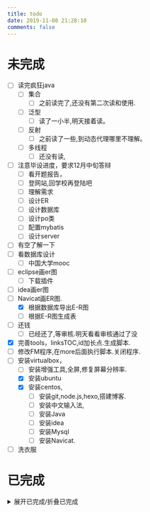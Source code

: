 ```yaml
---
title: todo
date: 2019-11-08 21:28:10
comments: false
---
```

# 未完成
- [ ] 读完疯狂java
    - [ ] 集合
        - [ ] 之前读完了,还没有第二次读和使用.
    - [ ] 泛型
        - [ ] 读了一小半,明天接着读。
    - [ ] 反射
        - [ ] 之前读了一些,到动态代理哪里不理解。
    - [ ] 多线程
        - [ ] 还没有读,
- [ ] 注意毕设进度，要求12月中旬答辩
    - [ ] 看开题报告，
    - [ ] 登网站,回学校再登陆吧
    - [ ] 理解需求
    - [ ] 设计ER
    - [ ] 设计数据库
    - [ ] 设计po类
    - [ ] 配置mybatis
    - [ ] 设计server
- [ ] 有空了解一下
- [ ] 看数据库设计
    - [ ] 中国大学mooc
- [ ] eclipse画er图
    - [ ] 下载插件
- [ ] idea画er图
- [ ] Navicat画ER图.
    - [x] 根据数据库导出E-R图
    - [ ] 根据E-R图生成表
- [ ] 还钱
    - [ ] 已经还了,等审核.明天看看审核通过了没
- [x] 完善tools，linksTOC,id加长点.生成脚本.
- [ ] 修改FM程序,在more后面执行脚本.关闭程序.
- [ ] 安装virtualbox，
    - [ ] 安装增强工具,全屏,修复屏幕分辨率.
    - [x] 安装ubuntu
    - [x] 安装centos,
        - [ ] 安装git,node.js,hexo,搭建博客.
        - [ ] 安装中文输入法,
        - [ ] 安装Java
        - [ ] 安装idea
        - [ ] 安装Mysql
        - [ ] 安装Navicat.
- [ ] 洗衣服

# 已完成
<details><summary>展开已完成/折叠已完成</summary>

- [x] 启动博客时,删除_post目录下的所有.html文件.
- [x] 约会
    - [x] 衣服，白帽子，水杯。
    - [x] 安装去广告插件,创建账号
- [x] 下载mysql安装程序,
    - [x] 安装mysql
- [ ] Navicat 画ER图,
    - [x] 激活Navicat
- [x] 安装vscode，markdown插件，
- [x] 安装vscode SQL格式化插件
- [x] 还钱
    - [x] 奇怪,老是说我订单有错误.截至时期为12月20日,上班时间打电话问问怎么回事.
        - [x] 我是昨天晚上八点钟换的,估计是下班时间不能还吧。

</details>
